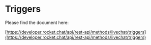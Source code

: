 # Triggers

Please find the document here: 

[https://developer.rocket.chat/api/rest-api/methods/livechat/triggers](https://developer.rocket.chat/api/rest-api/methods/livechat/triggers)

